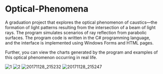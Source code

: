 # Optical-Phenomena

A graduation project that explores the optical phenomenon of caustics—the formation of light patterns resulting from the intersection of a beam of light rays. The program simulates scenarios of ray reflection from parabolic surfaces.
The program code is written in the C# programming language, and the interface is implemented using Windows Forms and HTML pages.

Further, you can view the charts generated by the program and examples of this optical phenomenon occurring in real life.

![1](https://github.com/user-attachments/assets/545fc4c9-a480-4460-bf14-56bb21249be6)
![2](https://github.com/user-attachments/assets/bf28e524-919b-440e-a2e1-0a5841f533ee)
![20171128_215232](https://github.com/user-attachments/assets/56b339c5-8dfd-4c9c-92bd-148f5c695e2c)
![20171128_215247](https://github.com/user-attachments/assets/c0be7a24-25af-4f3a-a400-14e873f51dec)


